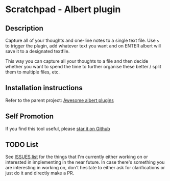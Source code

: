 # Scratchpad - Albert plugin

## Description

Capture all of your thoughts and one-line notes to a single text file.
Use `s ` to trigger the plugin, add whatever text you want and on ENTER albert
will save it to a designated textfile.

This way you can capture all your thoughts to a file and then decide whether you
want to spend the time to further organise these better / split them to multiple
files, etc.

## Installation instructions

Refer to the parent project: [Awesome albert plugins](https://github.com/bergercookie/awesome-albert-plugins)

## Self Promotion

If you find this tool useful, please [star it on Github](https://github.com/bergercookie/awesome-albert-plugins)

## TODO List

See [ISSUES list](https://github.com/bergercookie/awesome-albert-plugins/issues)
for the things that I'm currently either working on or interested in
implementing in the near future. In case there's something you are interesting
in working on, don't hesitate to either ask for clarifications or just do it and
directly make a PR.
